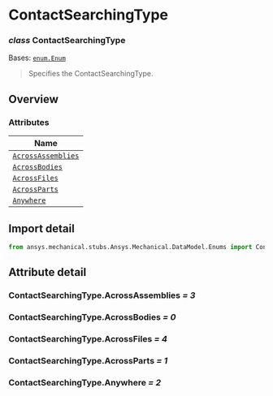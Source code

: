 # ContactSearchingType

<a id="ContactSearchingType"></a>

### *class* ContactSearchingType

Bases: [`enum.Enum`](https://docs.python.org/3/library/enum.html#enum.Enum)

> Specifies the ContactSearchingType.

> <!-- !! processed by numpydoc !! -->

<a id="overview"></a>

## Overview

### Attributes

| Name |
| ---------------------------------------------------------------- |
| [`AcrossAssemblies`](#ContactSearchingType.AcrossAssemblies) |
| [`AcrossBodies`](#ContactSearchingType.AcrossBodies) |
| [`AcrossFiles`](#ContactSearchingType.AcrossFiles) |
| [`AcrossParts`](#ContactSearchingType.AcrossParts) |
| [`Anywhere`](#ContactSearchingType.Anywhere) |

<a id="import-detail"></a>

## Import detail

```python
from ansys.mechanical.stubs.Ansys.Mechanical.DataModel.Enums import ContactSearchingType
```

<a id="attribute-detail"></a>

## Attribute detail

<a id="ContactSearchingType.AcrossAssemblies"></a>

### ContactSearchingType.AcrossAssemblies *= 3*

<a id="ContactSearchingType.AcrossBodies"></a>

### ContactSearchingType.AcrossBodies *= 0*

<a id="ContactSearchingType.AcrossFiles"></a>

### ContactSearchingType.AcrossFiles *= 4*

<a id="ContactSearchingType.AcrossParts"></a>

### ContactSearchingType.AcrossParts *= 1*

<a id="ContactSearchingType.Anywhere"></a>

### ContactSearchingType.Anywhere *= 2*
